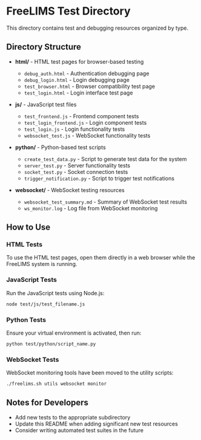 # FreeLIMS Test Directory

This directory contains test and debugging resources organized by type.

## Directory Structure

- **html/** - HTML test pages for browser-based testing
  - `debug_auth.html` - Authentication debugging page
  - `debug_login.html` - Login debugging page
  - `test_browser.html` - Browser compatibility test page
  - `test_login.html` - Login interface test page

- **js/** - JavaScript test files
  - `test_frontend.js` - Frontend component tests
  - `test_login_frontend.js` - Login component tests
  - `test_login.js` - Login functionality tests
  - `websocket_test.js` - WebSocket functionality tests

- **python/** - Python-based test scripts
  - `create_test_data.py` - Script to generate test data for the system
  - `server_test.py` - Server functionality tests
  - `socket_test.py` - Socket connection tests
  - `trigger_notification.py` - Script to trigger test notifications

- **websocket/** - WebSocket testing resources
  - `websocket_test_summary.md` - Summary of WebSocket test results
  - `ws_monitor.log` - Log file from WebSocket monitoring

## How to Use

### HTML Tests
To use the HTML test pages, open them directly in a web browser while the FreeLIMS system is running.

### JavaScript Tests
Run the JavaScript tests using Node.js:

```bash
node test/js/test_filename.js
```

### Python Tests
Ensure your virtual environment is activated, then run:

```bash
python test/python/script_name.py
```

### WebSocket Tests
WebSocket monitoring tools have been moved to the utility scripts:

```bash
./freelims.sh utils websocket monitor
```

## Notes for Developers

- Add new tests to the appropriate subdirectory
- Update this README when adding significant new test resources
- Consider writing automated test suites in the future 
